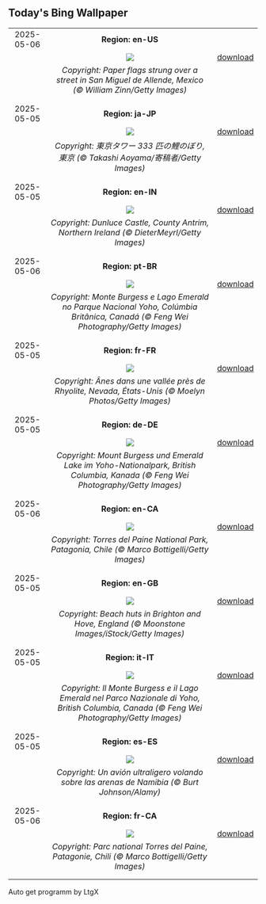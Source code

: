 ## Today's Bing Wallpaper
|      |      |      |
| :----: | :----: | :----: |
|2025-05-06|**Region: en-US**||
||![](https://www.bing.com/th?id=OHR.CincoFlags_EN-US5873749093_UHD.jpg&pid=hp&w=1152&h=648&rs=1&c=4)| [download](https://www.bing.com/th?id=OHR.CincoFlags_EN-US5873749093_UHD.jpg)|
||*Copyright: Paper flags strung over a street in San Miguel de Allende, Mexico (© William Zinn/Getty Images)*
||
|||
|2025-05-05|**Region: ja-JP**||
||![](https://www.bing.com/th?id=OHR.Koinobori2025_JA-JP0438864566_UHD.jpg&pid=hp&w=1152&h=648&rs=1&c=4)| [download](https://www.bing.com/th?id=OHR.Koinobori2025_JA-JP0438864566_UHD.jpg)|
||*Copyright: 東京タワー 333 匹の鯉のぼり, 東京 (© Takashi Aoyama/寄稿者/Getty Images)*
||
|||
|2025-05-05|**Region: en-IN**||
||![](https://www.bing.com/th?id=OHR.DunluceIreland_EN-IN3454088296_UHD.jpg&pid=hp&w=1152&h=648&rs=1&c=4)| [download](https://www.bing.com/th?id=OHR.DunluceIreland_EN-IN3454088296_UHD.jpg)|
||*Copyright: Dunluce Castle, County Antrim, Northern Ireland (© DieterMeyrl/Getty Images)*
||
|||
|2025-05-06|**Region: pt-BR**||
||![](https://www.bing.com/th?id=OHR.YohoNP_PT-BR7613971395_UHD.jpg&pid=hp&w=1152&h=648&rs=1&c=4)| [download](https://www.bing.com/th?id=OHR.YohoNP_PT-BR7613971395_UHD.jpg)|
||*Copyright: Monte Burgess e Lago Emerald no Parque Nacional Yoho, Colúmbia Britânica, Canadá (© Feng Wei Photography/Getty Images)*
||
|||
|2025-05-05|**Region: fr-FR**||
||![](https://www.bing.com/th?id=OHR.RhyoliteDonkeys_FR-FR1931273047_UHD.jpg&pid=hp&w=1152&h=648&rs=1&c=4)| [download](https://www.bing.com/th?id=OHR.RhyoliteDonkeys_FR-FR1931273047_UHD.jpg)|
||*Copyright: Ânes dans une vallée près de Rhyolite, Nevada, États-Unis (© Moelyn Photos/Getty Images)*
||
|||
|2025-05-05|**Region: de-DE**||
||![](https://www.bing.com/th?id=OHR.YohoNP_DE-DE0247251687_UHD.jpg&pid=hp&w=1152&h=648&rs=1&c=4)| [download](https://www.bing.com/th?id=OHR.YohoNP_DE-DE0247251687_UHD.jpg)|
||*Copyright: Mount Burgess und Emerald Lake im Yoho-Nationalpark, British Columbia, Kanada (© Feng Wei Photography/Getty Images)*
||
|||
|2025-05-06|**Region: en-CA**||
||![](https://www.bing.com/th?id=OHR.TorresChile_EN-CA6313308803_UHD.jpg&pid=hp&w=1152&h=648&rs=1&c=4)| [download](https://www.bing.com/th?id=OHR.TorresChile_EN-CA6313308803_UHD.jpg)|
||*Copyright: Torres del Paine National Park, Patagonia, Chile (© Marco Bottigelli/Getty Images)*
||
|||
|2025-05-05|**Region: en-GB**||
||![](https://www.bing.com/th?id=OHR.BrightonFestival2025_EN-GB9227579915_UHD.jpg&pid=hp&w=1152&h=648&rs=1&c=4)| [download](https://www.bing.com/th?id=OHR.BrightonFestival2025_EN-GB9227579915_UHD.jpg)|
||*Copyright: Beach huts in Brighton and Hove, England (© Moonstone Images/iStock/Getty Images)*
||
|||
|2025-05-05|**Region: it-IT**||
||![](https://www.bing.com/th?id=OHR.YohoNP_IT-IT2594814930_UHD.jpg&pid=hp&w=1152&h=648&rs=1&c=4)| [download](https://www.bing.com/th?id=OHR.YohoNP_IT-IT2594814930_UHD.jpg)|
||*Copyright: Il Monte Burgess e il Lago Emerald nel Parco Nazionale di Yoho, British Columbia, Canada (© Feng Wei Photography/Getty Images)*
||
|||
|2025-05-05|**Region: es-ES**||
||![](https://www.bing.com/th?id=OHR.FlyoverNamibia_ES-ES6293940191_UHD.jpg&pid=hp&w=1152&h=648&rs=1&c=4)| [download](https://www.bing.com/th?id=OHR.FlyoverNamibia_ES-ES6293940191_UHD.jpg)|
||*Copyright: Un avión ultraligero volando sobre las arenas de Namibia (© Burt Johnson/Alamy)*
||
|||
|2025-05-06|**Region: fr-CA**||
||![](https://www.bing.com/th?id=OHR.TorresChile_FR-CA1724520093_UHD.jpg&pid=hp&w=1152&h=648&rs=1&c=4)| [download](https://www.bing.com/th?id=OHR.TorresChile_FR-CA1724520093_UHD.jpg)|
||*Copyright: Parc national Torres del Paine, Patagonie, Chili (© Marco Bottigelli/Getty Images)*
||
|||

Auto get programm by LtgX
